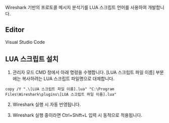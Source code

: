 Wireshark 기반의 프로토콜 메시지 분석기를 LUA 스크립트 언어를 사용하여 개발합니다. 

## Editor
Visual Studio Code

## LUA 스크립트 설치
1. 관리자 모드 CMD 창에서 아래 명령을 수행합니다. [LUA 스크립트 파일 이름] 부분에는 복사하려는 LUA 스크립트 파일명으로 대체합니다. 

```
copy /Y ".\[LUA 스크립트 파일 이름].lua" "C:\Program Files\Wireshark\plugins\[LUA 스크립트 파일 이름].lua"
```

2. Wireshark 실행 시 자동 반영됩니다. 

3. Wireshark 실행 중이라면 Ctrl+Shift+L 입력 시 동적으로 적용됩니다. 
